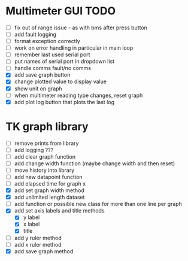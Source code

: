 # Multimeter GUI TODO

* [ ] fix out of range issue - as with bms after press button
* [ ] add fault logging
* [ ] format exception correctly
* [ ] work on error handling in particular in main loop
* [ ] remember last used serial port
* [ ] put names of serial port in dropdown list
* [ ] handle comms fault/no comms
* [x] add save graph button
* [x] change plotted value to display value
* [x] show unit on graph
* [ ] when multimeter reading type changes, reset graph
* [x] add plot log button that plots the last log 

# TK graph library

* [ ] remove prints from library
* [ ] add logging ???
* [ ] add clear graph function
* [ ] add change width function (maybe change width and then reset)
* [ ] move history into library
* [ ] add new datapoint function
* [ ] add elapsed time for graph x
* [x] add set graph width method
* [x] add unlimited length dataset
* [ ] add function or possible new class for more than one line per graph
* [x] add set axis labels and title methods
    * [x] y label
    * [x] x label
    * [x] title
* [ ] add y ruler method
* [ ] add x ruler method
* [x] add save graph method